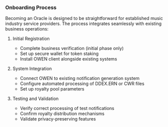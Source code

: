 ### Onboarding Process

Becoming an Oracle is designed to be straightforward for established music industry service providers. The process integrates seamlessly with existing business operations:

1. Initial Registration
   - Complete business verification (initial phase only)
   - Set up secure wallet for token staking
   - Install OWEN client alongside existing systems

2. System Integration
   - Connect OWEN to existing notification generation system
   - Configure automated processing of DDEX.ERN or CWR files
   - Set up royalty pool parameters

3. Testing and Validation
   - Verify correct processing of test notifications
   - Confirm royalty distribution mechanisms
   - Validate privacy-preserving features
